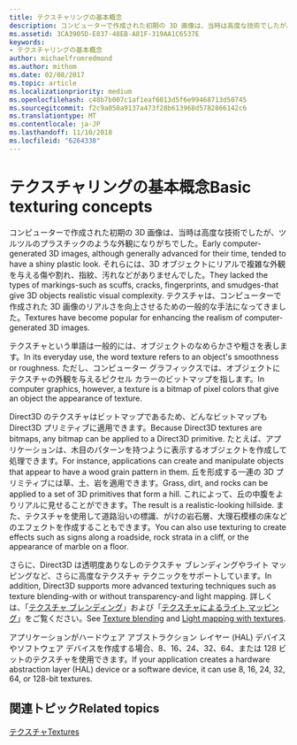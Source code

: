 ```yaml
---
title: テクスチャリングの基本概念
description: コンピューターで作成された初期の 3D 画像は、当時は高度な技術でしたが、ツルツルのプラスチックのような外観になりがちでした。
ms.assetid: 3CA3905D-E837-48EB-A81F-319AA1C6537E
keywords:
- テクスチャリングの基本概念
author: michaelfromredmond
ms.author: mithom
ms.date: 02/08/2017
ms.topic: article
ms.localizationpriority: medium
ms.openlocfilehash: c48b7b007c1af1eaf6013d5f6e99468713d50745
ms.sourcegitcommit: f2c9a050a9137a473f28b613968d5782866142c6
ms.translationtype: MT
ms.contentlocale: ja-JP
ms.lasthandoff: 11/10/2018
ms.locfileid: "6264338"
---
```

# <a name="basic-texturing-concepts"></a><span data-ttu-id="caae3-104">テクスチャリングの基本概念</span><span class="sxs-lookup"><span data-stu-id="caae3-104">Basic texturing concepts</span></span>


<span data-ttu-id="caae3-105">コンピューターで作成された初期の 3D 画像は、当時は高度な技術でしたが、ツルツルのプラスチックのような外観になりがちでした。</span><span class="sxs-lookup"><span data-stu-id="caae3-105">Early computer-generated 3D images, although generally advanced for their time, tended to have a shiny plastic look.</span></span> <span data-ttu-id="caae3-106">それらには、3D オブジェクトにリアルで複雑な外観を与える傷や割れ、指紋、汚れなどがありませんでした。</span><span class="sxs-lookup"><span data-stu-id="caae3-106">They lacked the types of markings-such as scuffs, cracks, fingerprints, and smudges-that give 3D objects realistic visual complexity.</span></span> <span data-ttu-id="caae3-107">テクスチャは、コンピューターで作成された 3D 画像のリアルさを向上させるための一般的な手法になってきました。</span><span class="sxs-lookup"><span data-stu-id="caae3-107">Textures have become popular for enhancing the realism of computer-generated 3D images.</span></span>

<span data-ttu-id="caae3-108">テクスチャという単語は一般的には、オブジェクトのなめらかさや粗さを表します。</span><span class="sxs-lookup"><span data-stu-id="caae3-108">In its everyday use, the word texture refers to an object's smoothness or roughness.</span></span> <span data-ttu-id="caae3-109">ただし、コンピューター グラフィックスでは、オブジェクトにテクスチャの外観を与えるピクセル カラーのビットマップを指します。</span><span class="sxs-lookup"><span data-stu-id="caae3-109">In computer graphics, however, a texture is a bitmap of pixel colors that give an object the appearance of texture.</span></span>

<span data-ttu-id="caae3-110">Direct3D のテクスチャはビットマップであるため、どんなビットマップも Direct3D プリミティブに適用できます。</span><span class="sxs-lookup"><span data-stu-id="caae3-110">Because Direct3D textures are bitmaps, any bitmap can be applied to a Direct3D primitive.</span></span> <span data-ttu-id="caae3-111">たとえば、アプリケーションは、木目のパターンを持つように表示するオブジェクトを作成して処理できます。</span><span class="sxs-lookup"><span data-stu-id="caae3-111">For instance, applications can create and manipulate objects that appear to have a wood grain pattern in them.</span></span> <span data-ttu-id="caae3-112">丘を形成する一連の 3D プリミティブには草、土、岩を適用できます。</span><span class="sxs-lookup"><span data-stu-id="caae3-112">Grass, dirt, and rocks can be applied to a set of 3D primitives that form a hill.</span></span> <span data-ttu-id="caae3-113">これによって、丘の中腹をよりリアルに見せることができます。</span><span class="sxs-lookup"><span data-stu-id="caae3-113">The result is a realistic-looking hillside.</span></span> <span data-ttu-id="caae3-114">また、テクスチャを使用して道路沿いの標識、がけの岩石層、大理石模様の床などのエフェクトを作成することもできます。</span><span class="sxs-lookup"><span data-stu-id="caae3-114">You can also use texturing to create effects such as signs along a roadside, rock strata in a cliff, or the appearance of marble on a floor.</span></span>

<span data-ttu-id="caae3-115">さらに、Direct3D は透明度ありなしのテクスチャ ブレンディングやライト マッピングなど、さらに高度なテクスチャ テクニックをサポートしています。</span><span class="sxs-lookup"><span data-stu-id="caae3-115">In addition, Direct3D supports more advanced texturing techniques such as texture blending-with or without transparency-and light mapping.</span></span> <span data-ttu-id="caae3-116">詳しくは、「[テクスチャ ブレンディング](texture-blending.md)」および「[テクスチャによるライト マッピング](light-mapping-with-textures.md)」をご覧ください。</span><span class="sxs-lookup"><span data-stu-id="caae3-116">See [Texture blending](texture-blending.md) and [Light mapping with textures](light-mapping-with-textures.md).</span></span>

<span data-ttu-id="caae3-117">アプリケーションがハードウェア アブストラクション レイヤー (HAL) デバイスやソフトウェア デバイスを作成する場合、8、16、24、32、64、または 128 ビットのテクスチャを使用できます。</span><span class="sxs-lookup"><span data-stu-id="caae3-117">If your application creates a hardware abstraction layer (HAL) device or a software device, it can use 8, 16, 24, 32, 64, or 128-bit textures.</span></span>

## <a name="span-idrelated-topicsspanrelated-topics"></a><span data-ttu-id="caae3-118"><span id="related-topics"></span>関連トピック</span><span class="sxs-lookup"><span data-stu-id="caae3-118"><span id="related-topics"></span>Related topics</span></span>


[<span data-ttu-id="caae3-119">テクスチャ</span><span class="sxs-lookup"><span data-stu-id="caae3-119">Textures</span></span>](textures.md)

 

 




